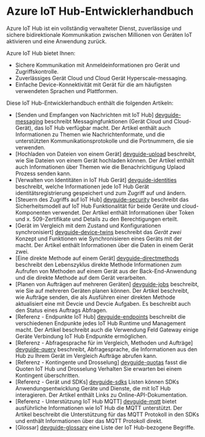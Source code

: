 <properties
 pageTitle="Entwicklerthemen IoT Hub | Microsoft Azure"
 description="Azure IoT Hub-Entwicklerhandbuch, die IoT Hub Endpunkte, Sicherheit, geräteidentitätsregistrierung, Device-Management und messaging"
 services="iot-hub"
 documentationCenter=".net"
 authors="dominicbetts"
 manager="timlt"
 editor=""/>

<tags
 ms.service="iot-hub"
 ms.devlang="multiple"
 ms.topic="article"
 ms.tgt_pltfrm="na"
 ms.workload="na"
 ms.date="09/30/2016" 
 ms.author="dobett"/>

# <a name="azure-iot-hub-developer-guide"></a>Azure IoT Hub-Entwicklerhandbuch

Azure IoT Hub ist ein vollständig verwalteter Dienst, zuverlässige und sichere bidirektionale Kommunikation zwischen Millionen von Geräten IoT aktivieren und eine Anwendung zurück.

Azure IoT Hub bietet Ihnen:

* Sichere Kommunikation mit Anmeldeinformationen pro Gerät und Zugriffskontrolle.
* Zuverlässiges Gerät Cloud und Cloud Gerät Hyperscale-messaging.
* Einfache Device-Konnektivität mit Gerät für die am häufigsten verwendeten Sprachen und Plattformen.

Diese IoT Hub-Entwicklerhandbuch enthält die folgenden Artikeln:

- [Senden und Empfangen von Nachrichten mit IoT Hub] [ devguide-messaging] beschreibt Messagingfunktionen (Gerät Cloud und Cloud-Gerät), das IoT Hub verfügbar macht. Der Artikel enthält auch Informationen zu Themen wie Nachrichtenformate, und die unterstützten Kommunikationsprotokolle und die Portnummern, die sie verwenden.
- [Hochladen von Dateien von einem Gerät] [ devguide-upload] beschreibt, wie Sie Dateien von einem Gerät hochladen können. Der Artikel enthält auch Informationen über Themen wie die Benachrichtigung Uplaod Prozess senden kann.
- [Verwalten von Identitäten in IoT Hub Gerät] [ devguide-identities] beschreibt, welche Informationen jede IoT Hub Gerät identitätsregistrierung gespeichert und zum Zugriff auf und ändern.
- [Steuern des Zugriffs auf IoT Hub] [ devguide-security] beschreibt das Sicherheitsmodell auf IoT Hub Funktionalität für beide Geräte und cloud-Komponenten verwendet. Der Artikel enthält Informationen über Token und x. 509-Zertifikate und Details zu den Berechtigungen erteilt.
- [Gerät im Vergleich mit dem Zustand und Konfigurationen synchronisiert] [ devguide-device-twins] beschreibt das *Gerät zwei* Konzept und Funktionen wie Synchronisieren eines Geräts mit der macht. Der Artikel enthält Informationen über die Daten in einem Gerät zwei.
- [Eine direkte Methode auf einem Gerät] [ devguide-directmethods] beschreibt den Lebenszyklus direkte Methode Informationen zum Aufrufen von Methoden auf einem Gerät aus der Back-End-Anwendung und die direkte Methode auf dem Gerät verarbeiten.
- [Planen von Aufträgen auf mehreren Geräten] [ devguide-jobs] beschreibt, wie Sie auf mehreren Geräten planen können. Der Artikel beschreibt, wie Aufträge senden, die als Ausführen einer direkten Methode aktualisiert eine mit Devcie und Devcie Aufgaben. Es beschreibt auch den Status eines Auftrags Abfragen.
- [Referenz - Endpunkte IoT Hub] [ devguide-endpoints] beschreibt die verschiedenen Endpunkte jedes IoT Hub Runtime und Management macht. Der Artikel beschreibt auch die Verwendung Feld Gateway einige Geräte Verbindung IoT Hub Endpunkte ermöglichen.
- [Referenz - Abfragesprache für im Vergleich, Methoden und Aufträge] [ devguide-query] beschreibt, Abfragesprache, die Informationen aus den Hub zu Ihrem Gerät im Vergleich Aufträge abrufen kann.
- [Referenz - Kontingente und Drosselung] [ devguide-quotas] fasst die Quoten IoT Hub und Drosselung Verhalten Sie erwarten bei einem Kontingent überschritten.
- [Referenz - Gerät und SDKs] [ devguide-sdks] Listen können SDKs Anwendungsentwicklung Geräte und Dienste, die mit IoT Hub interagieren. Der Artikel enthält Links zu Online-API-Dokumentation.
- [Referenz - Unterstützung IoT Hub MQTT] [ devguide-mqtt] bietet ausführliche Informationen wie IoT Hub die MQTT unterstützt. Der Artikel beschreibt die Unterstützung für das MQTT Protokoll in den SDKs und enthält Informationen über das MQTT Protokoll direkt.
- [Glossar] [ devguide-glossary] eine Liste der IoT Hub-bezogene Begriffe.



[devguide-messaging]: iot-hub-devguide-messaging.md
[devguide-upload]: iot-hub-devguide-file-upload.md
[devguide-identities]: iot-hub-devguide-identity-registry.md
[devguide-security]: iot-hub-devguide-security.md
[devguide-device-twins]: iot-hub-devguide-device-twins.md
[devguide-directmethods]: iot-hub-devguide-direct-methods.md
[devguide-jobs]: iot-hub-devguide-jobs.md
[devguide-endpoints]: iot-hub-devguide-endpoints.md
[devguide-quotas]: iot-hub-devguide-quotas-throttling.md
[devguide-query]: iot-hub-devguide-query-language.md
[devguide-sdks]: iot-hub-devguide-sdks.md
[devguide-mqtt]: iot-hub-mqtt-support.md
[devguide-glossary]: iot-hub-devguide-glossary.md

